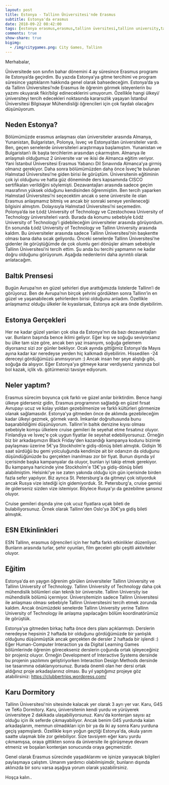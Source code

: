 ```yaml
---
layout: post
title: Estonya - Tallinn Üniversitesi'nde Erasmus
subtitle: Estonya'da erasmus
date: 2018-09-22 08:42:00
tags: [estonya erasmus,erasmus,tallinn üversitesi,tallinn university,tallinn üniversitesi erasmus,iü erasmus,iuce erasmus]
comments: true
show-share: true
bigimg:
  - /img/citygames.png: City Games, Tallinn
---
```


Merhabalar,

Üniversitede son sınıfın bahar dönemini 4 ay süresince Erasmus programı ile Estonya’da geçirdim. Bu yazıda Estonya’ya gitme tercihimi ve program süresince yaptıklarım hakkında genel olarak bahsedeceğim. Estonya’da ya da Tallinn Üniversitesi’nde Erasmus ile öğrenim görmek isteyenlerin bu yazımı okuyarak fikir/bilgi edineceklerini umuyorum. Özellikle hangi ülkeyi/üniversiteyi tercih edecekleri noktasında kararsızlık yaşayan İstanbul Üniversitesi Bilgisayar Mühendisliği öğrencileri için çok faydalı olacağını düşünüyorum.

## Neden Estonya?

Bölümümüzde erasmus anlaşması olan üniversiteler arasında Almanya, Yunanistan, Bulgaristan, Polonya, İsveç ve Estonya’dan üniversiteler vardı. Ben, geçen senelerde üniversiteleri araştırmaya başlamıştım. Yunanistan ve Bulgaristan’ı ilk başta tercihlerim arasından çıkarmıştım. Almanya ile anlaşmalı olduğumuz 2 üniversite var ve ikisi de Almanca eğitim veriyor. Yani İstanbul Üniversitesi Erasmus Yabancı Dil Sınavında Almanca’ya girmiş olmanız gerekiyor. Daha sonra bölümümüzden daha önce İsveç’te bulunan Halmstad Üniversitesi’ne giden birisi ile görüştüm. Üniversitenin eğitiminin çok iyi olduğunu ve hatta güz döneminde ders kapsamında CISCO sertifikaları verildiğini söylemişti. Dezavantajları arasında sadece geçim masrafının yüksek olduğunu kendisinden öğrenmiştim. Ben tercih yaparken Halmstad Üniversitesi’ni seçecektim ancak o sene üniversite ile olan Erasmus anlaşmamız bitmiş ve ancak bir sonraki seneye yenileneceği bilgisini almıştım. Dolayısıyla Halmstad Üniversitesi’ni seçemedim. Polonya’da ise Łódź University of Technology ve Czestochowa University of Technology üniversiteleri vardı. Burada da konumu sebebiyle Łódź University of Technology’i gidebileceğim üniversiteler arasında görüyordum. En sonunda Łódź University of Technology ve Tallinn University arasında kaldım. Bu üniversiteler arasında sadece Tallinn Üniversitesi’nin başkentte olması bana daha sıcak geliyordu. Önceki senelerde Tallinn Üniversitesi’ne gidenler ile görüştüğümde de çok olumlu geri dönüşler almam sebebiyle Tallinn Üniversitesi’ni tercih ettim. Şu anda bu tercihi yapmamın ne kadar doğru olduğunu görüyorum. Aşağıda nedenlerini daha ayrıntılı olarak anlatacağım.

## Baltık Prensesi

Bugün Avrupa’nın en güzel şehirleri diye arattığımızda listelerde Tallinn’i de görüyoruz. Ben de Avrupa’nın birçok şehrini gördükten sonra Tallinn’in en güzel ve yaşanabilecek şehirlerden birisi olduğunu anladım. Özellikle anlaşmamız olduğu ülkeler ile kıyaslarsak, Estonya açık ara önde diyebilirim.

## Estonya Gerçekleri

Her ne kadar güzel yanları çok olsa da Estonya'nın da bazı dezavantajları var. Bunların başında bence iklimi geliyor. Eğer kışı ve soğuğu seviyorsanız bu ülke tam size göre, ancak ben yaz insanıyım, soğuğa gelemem diyorsanız sizi zor günler bekliyor. Ocak ayında gittiğimiz Estonya'da Mayıs ayına kadar kar neredeyse yerden hiç kalkmadı diyebilirim. Hissedilen -24 dereceyi gördüğümüzü anımsıyorum :) Ancak insan her şeye alıştığı gibi, soğuğa da alışıyor. Eğer Estonya'ya gitmeye karar verdiyseniz yanınıza bol bol kazak, içlik vb. götürmenizi tavsiye ediyorum.

## Neler yaptım?

Erasmus sürecim boyunca çok farklı ve güzel anılar biriktirdim. Bence hangi ülkeye giderseniz gidin, Erasmus programının sağladığı en güzel fırsat Avrupayı ucuz ve kolay yoldan gezebilmenize ve farklı kültürleri görmenize olanak sağlamasıdır. Estonya'ya gitmeden önce de aklımda gezebileceğim kadar ülkeyi gezmek, görmek vardı. İmkanlar doğrultusunda bunu başarabildiğimi düşünüyorum. Tallinn'in baltık denizine kıyısı olması sebebiyle komşu ülkelere cruise gemileri ile seyehat etme fırsatınız oluyor. Finlandiya ve İsveç'e çok uygun fiyatlar ile seyehat edebiliyorsunuz. Örneğin biz bir arkadaşımızın Black Friday'den kazandığı kampanya kodunu bizimle paylaşması üzerine 5€'ya Stockholm'e gidiş-dönüş bileti almıştık. Gidişin 16 saat sürdüğü bu gemi yolculuğunda kendinize ait bir odanızın da olduğunu düşündüğünüzde bu gerçekten inanılması zor bir fiyat. Bunun dışında yıl içerisinde başka kampanyalar da oluyor, bunları iyi takip etmek gerekiyor. Bu kampanya haricinde yine Stockholm'e 13€'ya gidiş-dönüş bileti alabilmiştim. Helsinki'ye ise zaten yakında olduğu için gün içerisinde birden fazla sefer yapılıyor. Biz ayrıca St. Petersburg'a da gitmeyi çok istiyorduk ancak Rusya vize istediği için gidemiyorduk. St. Petersburg'a, cruise gemisi ile giderseniz sizden vize istemiyor. Böylece Rusya'yı da gezebilme şansınız oluyor.

Cruise gemileri dışında yine çok ucuz fiyatlara uçak bileti de bulabiliyorsunuz. Örnek olarak Tallinn'den Oslo'ya 30€'ya gidiş bileti almıştık.

## ESN Etkinlinkleri

ESN Tallinn, erasmus öğrencileri için her hafta farklı etkinlikler düzenliyor. Bunların arasında turlar, şehir oyunları, film geceleri gibi çeşitli aktiviteler oluyor.

## Eğitim

Estonya'da en yaygın öğrenim görülen üniversiteler Tallinn University ve Tallinn University of Technology. Tallinn University of Technology daha çok mühendislik bölümleri olan teknik bir üniversite. Tallinn University ise mühendislik bölümü içermiyor. Üniversitemizin sadece Tallinn Üniversitesi ile anlaşması olması sebebiyle Tallinn Üniversitesini tercih etmek zorunda kaldım. Ancak önümüzdeki senelerde Tallinn University yerine Tallinn University of Technology ile anlaşma yapılacağını bölüm koordinatörümüz ile görüştük. 

Estonya'ya gitmeden birkaç hafta önce ders planı açıklanmıştı. Derslerin neredeyse hepsinin 2 haftada bir olduğunu gördüğümüzde bir yanlışlık olduğunu düşünmüştük ancak gerçekten de dersler 2 haftada bir işlendi :) Eğer Human-Computer Interaction ya da Digital Learning Games bölümlerinde öğrenim görecekseniz derslerin çoğunda ortak işleyeceğiniz bir projeniz oluyor. Örneğin Development of Interactive Systems dersinde bu projenin yazılımını geliştiriyorken Interaction Design Methods dersinde ise tasarımına odaklanıyorsunuz. Burada önemli olan her dersi ortak aldığınız proje arkadaşlarınız olması. Bu yıl yaptığımız projeye göz atabilirsiniz: https://clubbertrips.wordpress.com/

## Karu Dormitory

Tallinn Üniversitesi'nin sitesinde kalacak yer olarak 3 ayrı yer var. Karu, G4S ve TeKo Dormitory. Karu, üniversitenin kendi yurdu ve yürüyerek üniversiteye 2 dakikada ulaşabiliyorsunuz. Karu'da kontenjan sayısı az olduğu için ilk seferde çıkmayabiliyor. Ancak benim G4S yurdunda kalan arkadaşlarım, memnun olmadıkları için bir ya da iki ay sonra Karu yurduna geçiş yapmışlardı. Özellikle kışın yoğun geçtiği Estonya'da, okula yarım saatte ulaşmak bile zor gelebiliyor. Size tavsiyem eğer karu yurdu çıkmamışsa, oraya gittikten sonra da üniversite ile görüşmeye devam etmeniz ve boşalan kontenjan sonucunda oraya geçmenizdir.

Genel olarak Erasmus sürecinde yaşadıklarımı ve işinize yarayacak bilgileri paylaşmaya çalıştım. Umarım yardımcı olabilmişimdir, bunların dışında aklınızda bir soru varsa aşağıya yorum olarak yazabilirsiniz. 

Hoşça kalın..


